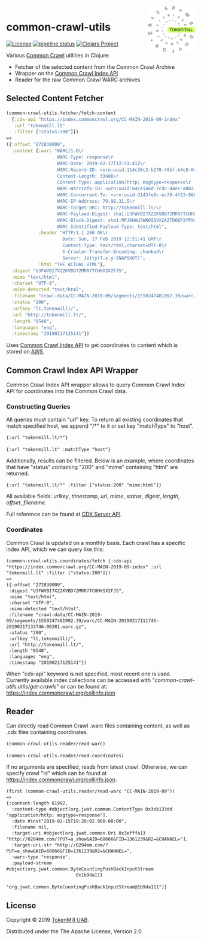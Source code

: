 <a href="http://www.tokenmill.lt">
      <img src=".github/tokenmill-logo.svg" width="125" height="125" align="right" />
</a>

# common-crawl-utils

[![License](https://img.shields.io/badge/License-Apache%202.0-blue.svg)](https://opensource.org/licenses/Apache-2.0)
[![pipeline status](https://gitlab.com/tokenmill/oss/common-crawl-utils/badges/master/pipeline.svg)](https://gitlab.com/tokenmill/oss/common-crawl-utils/pipelines/master/latest)
[![Clojars Project](https://img.shields.io/clojars/v/lt.tokenmill/common-crawl-utils.svg)](https://clojars.org/lt.tokenmill/common-crawl-utils)

Various [Common Crawl](https://commoncrawl.org/) utilities in Clojure:

- Fetcher of the selected content from the Common Crawl Archive
- Wrapper on the [Common Crawl Index API](https://index.commoncrawl.org/)
- Reader for the raw Common Crawl WARC archives

## Selected Content Fetcher

```clojure
(common-crawl-utils.fetcher/fetch-content 
  {:cdx-api "https://index.commoncrawl.org/CC-MAIN-2019-09-index" 
   :url "tokenmill.lt" 
   :filter ["status:200"]})
=>
({:offset "272838009",
  :content {:warc "WARC/1.0\r
                   WARC-Type: response\r
                   WARC-Date: 2019-02-17T12:51:41Z\r
                   WARC-Record-ID: <urn:uuid:114c36c3-b278-49bf-b4c0-0cf2a0eaac7c>\r
                   Content-Length: 33486\r
                   Content-Type: application/http; msgtype=response\r
                   WARC-Warcinfo-ID: <urn:uuid:64ce1a6d-7cdc-44ec-a802-f4feac213f0c>\r
                   WARC-Concurrent-To: <urn:uuid:3143fe9c-ec79-4f53-8665-86c668cb46d8>\r
                   WARC-IP-Address: 79.98.31.5\r
                   WARC-Target-URI: http://tokenmill.lt/\r
                   WARC-Payload-Digest: sha1:U3FWVBI7XZ2KVBD72MRR7TCHHXSX2FJS\r
                   WARC-Block-Digest: sha1:MPJRHAU5WNOIDVX2AZTDOEP2YPXXLC66\r
                   WARC-Identified-Payload-Type: text/html",
            :header "HTTP/1.1 200 OK\r
                     Date: Sun, 17 Feb 2019 12:51:41 GMT\r
                     Content-Type: text/html;charset=UTF-8\r
                     X-Crawler-Transfer-Encoding: chunked\r
                     Server: Jetty(7.x.y-SNAPSHOT)",
            :html "THE ACTUAL HTML"},
  :digest "U3FWVBI7XZ2KVBD72MRR7TCHHXSX2FJS",
  :mime "text/html",
  :charset "UTF-8",
  :mime-detected "text/html",
  :filename "crawl-data/CC-MAIN-2019-09/segments/1550247481992.39/warc/CC-MAIN-20190217111746-20190217133746-00381.warc.gz",
  :status "200",
  :urlkey "lt,tokenmill)/",
  :url "http://tokenmill.lt/",
  :length "8548",
  :languages "eng",
  :timestamp "20190217125141"})
```

Uses [Common Crawl Index API](https://index.commoncrawl.org/) to get
coordinates to content which is stored on
[AWS](https://registry.opendata.aws/commoncrawl/).

## Common Crawl Index API Wrapper

Common Crawl Index API wrapper allows to query Common Crawl Index API for
coordinates into the Common Crawl data. 

### Constructing Queries

All queries must contain "url" key. To return all existing coordinates
that match specified host, we append "/*" to it or set key "matchType"
to "host".

```
{:url "tokenmill.lt/*"}

{:url "tokenmill.lt" :matchType "host"}
```

Additionally, results can be filtered. Below is an example, where
coordinates that have "status" containing "200" and "mime" containing
"html" are returned.

```
{:url "tokenmill.lt/*" :filter ["status:200" "mime:html"]}
```

All available fields: *urlkey*, *timestamp*, *url*, *mime*, *status*,
*digest*, *length*, *offset*, *filename*.

Full reference can be found at
[CDX Server API](https://github.com/webrecorder/pywb/wiki/CDX-Server-API).

### Coordinates

Common Crawl is updated on a monthly basis. Each crawl has a specific
index API, which we can query like this:

```
(common-crawl-utils.coordinates/fetch {:cdx-api "https://index.commoncrawl.org/CC-MAIN-2019-09-index" :url "tokenmill.lt" :filter ["status:200"]})
=>
({:offset "272838009",
 :digest "U3FWVBI7XZ2KVBD72MRR7TCHHXSX2FJS",
 :mime "text/html",
 :charset "UTF-8",
 :mime-detected "text/html",
 :filename "crawl-data/CC-MAIN-2019-09/segments/1550247481992.39/warc/CC-MAIN-20190217111746-20190217133746-00381.warc.gz",
 :status "200",
 :urlkey "lt,tokenmill)/",
 :url "http://tokenmill.lt/",
 :length "8548",
 :languages "eng",
 :timestamp "20190217125141"})
```

When "cdx-api" keyword is not specified, most recent one is
used. Currently available index collections can be accessed with
"*common-crawl-utils.utils/get-crawls*" or can be found at:
https://index.commoncrawl.org/collinfo.json

## Reader

Can directly read Common Crawl .warc files containing content, as well
as .cdx files containing coordinates.

```
(common-crawl-utils.reader/read-warc)

(common-crawl-utils.reader/read-coordinates)
```

If no arguments are specified, reads from latest crawl. Otherwise, we
can specify crawl "id" which can be found at
https://index.commoncrawl.org/collinfo.json.

```
(first (common-crawl-utils.reader/read-warc "CC-MAIN-2019-09"))
=>
{:content-length 61992,
  :content-type #object[org.jwat.common.ContentType 0x3eb133dd "application/http; msgtype=response"],
  :date #inst"2019-02-15T19:26:02.000-00:00",
  :filename nil,
  :target-uri #object[org.jwat.common.Uri 0x3efffa13 "http://0204mm.com/?PUT=a_show&AID=68666&FID=1361239&R2=&CHANNEL="],
  :target-uri-str "http://0204mm.com/?PUT=a_show&AID=68666&FID=1361239&R2=&CHANNEL=",
  :warc-type "response",
  :payload-stream #object[org.jwat.common.ByteCountingPushBackInputStream
                          0x1b9da111
                          "org.jwat.common.ByteCountingPushBackInputStream@1b9da111"]}
```

## License

Copyright &copy; 2019 [TokenMill UAB](http://www.tokenmill.lt).

Distributed under the The Apache License, Version 2.0.
